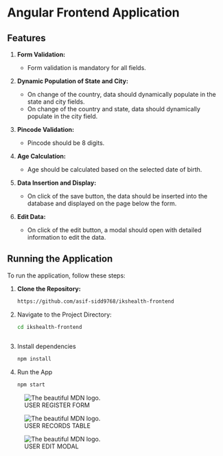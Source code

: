 # Angular Frontend Application

## Features

1. **Form Validation:**
   - Form validation is mandatory for all fields.

2. **Dynamic Population of State and City:**
   - On change of the country, data should dynamically populate in the state and city fields.
   - On change of the country and state, data should dynamically populate in the city field.

3. **Pincode Validation:**
   - Pincode should be 8 digits.

4. **Age Calculation:**
   - Age should be calculated based on the selected date of birth.

5. **Data Insertion and Display:**
   - On click of the save button, the data should be inserted into the database and displayed on the page below the form.

6. **Edit Data:**
   - On click of the edit button, a modal should open with detailed information to edit the data.

## Running the Application

To run the application, follow these steps:

1. **Clone the Repository:**
   ```bash
   https://github.com/asif-sidd9768/ikshealth-frontend
2. Navigate to the Project Directory:
   ```bash
   cd ikshealth-frontend
  
3. Install dependencies
   ```bash
   npm install

4. Run the App
   ```bash
   npm start


<figure>
  <img
  src="https://i.ibb.co/QNFyC1q/Screenshot-2023-12-30-at-5-42-48-PM.png"
  alt="The beautiful MDN logo.">
  <figcaption>USER REGISTER FORM</figcaption>
</figure>


<figure>
  <img
  src="https://i.ibb.co/DYcjkDh/Screenshot-2023-12-30-at-5-42-55-PM.png"
  alt="The beautiful MDN logo.">
  <figcaption>USER RECORDS TABLE</figcaption>
</figure>


<figure>
  <img
  src="[https://developer.mozilla.org/static/img/favicon144.png](https://i.ibb.co/JHPg2MF/Screenshot-2023-12-30-at-5-43-01-PM.png)"
  alt="The beautiful MDN logo.">
  <figcaption>USER EDIT MODAL</figcaption>
</figure>

